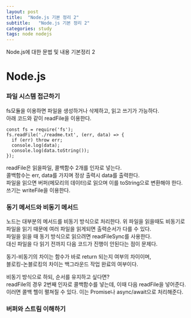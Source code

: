 ```yaml
---
layout: post
title:  "Node.js 기본 정리 2"
subtitle:   "Node.js 기본 정리 2"
categories: study
tags: node nodejs
---
```


Node.js에 대한 문법 및 내용 기본정리 2

# Node.js

### 파일 시스템 접근하기

fs모듈을 이용하면 파일을 생성하거나 삭제하고, 읽고 쓰기가 가능하다.  
아래 코드와 같이 readFile을 이용한다.  
~~~
const fs = require('fs');
fs.readFile('./readme.txt', (err, data) => {
  if (err) throw err;
  console.log(data);
  console.log(data.toString());
});
~~~
readFile은 읽을파일, 콜백함수 2개를 인자로 넣는다.  
콜백함수는 err, data를 가지며 정상 출력시 data를 출력한다.  
파일을 읽으면 버퍼(메모리의 데이터)로 읽으며 이를 toString으로 변환해야 한다.  
쓰기는 writeFile을 이용한다.  

### 동기 메서드와 비동기 메서드

노드는 대부분의 메서드를 비동기 방식으로 처리한다. 위 파일을 읽을때도 비동기로  
파일을 읽기 때문에 여러 파일을 읽게되면 출력순서가 다를 수 있다.  
파일을 읽을 때 동기 방식으로 읽으려면 readFileSync를 사용한다.  
대신 파일을 다 읽기 전까지 다음 코드가 진행이 안된다는 점이 문제다.  

동기-비동기의 차이는 함수가 바로 return 되는지 여부의 차이이며,  
블로킹-논블로킹의 차이는 백그라운드 작업 완료의 여부이다.  

비동기 방식으로 하되, 순서를 유지하고 싶다면?  
readFile의 경우 2번째 인자로 콜백함수를 넣는데, 이때 다음 readFile을 넣어준다.  
이러면 콜백 헬이 펼쳐질 수 있다. 이는 Promise나 async/await으로 처리해준다.  

### 버퍼와 스트림 이해하기



